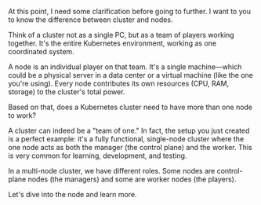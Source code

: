 At this point, I need some clarification before going to further. I want to you to know the difference between cluster and nodes.

Think of a cluster not as a single PC, but as a team of players working together. It's the entire Kubernetes environment, working as one coordinated system.

A node is an individual player on that team. It's a single machine—which could be a physical server in a data center or a virtual machine (like the one you're using). Every node contributes its own resources (CPU, RAM, storage) to the cluster's total power.

Based on that, does a Kubernetes cluster need to have more than one node to work?

A cluster can indeed be a "team of one." In fact, the setup you just created is a perfect example: it's a fully functional, single-node cluster where the one node acts as both the manager (the control plane) and the worker. This is very common for learning, development, and testing.

In a multi-node cluster, we have different roles. Some nodes are control-plane nodes (the managers) and some are worker nodes (the players).

Let's dive into the node and learn more. 